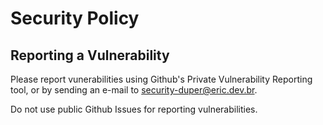 # Security Policy

## Reporting a Vulnerability

Please report vunerabilities using Github's Private Vulnerability Reporting tool, or by sending an e-mail to [security-duper@eric.dev.br](mailto:security-duper@eric.dev.br).

Do not use public Github Issues for reporting vulnerabilities.
